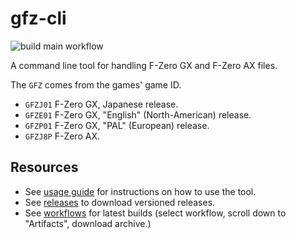 # gfz-cli
![build main workflow](https://github.com/RaphaelTetreault/gfz-cli/blob/main/.github/workflows/dotnet.yml/badge.svg?branch=main)

A command line tool for handling F-Zero GX and F-Zero AX files.

The `GFZ` comes from the games' game ID.

* `GFZJ01` F-Zero GX, Japanese release.
* `GFZE01` F-Zero GX, "English" (North-American) release.
* `GFZP01` F-Zero GX, "PAL" (European) release.
* `GFZJ8P` F-Zero AX.

## Resources

- See [usage guide](./docs/usage-guide.md) for instructions on how to use the tool.
- See [releases](https://github.com/RaphaelTetreault/gfz-cli/releases) to download versioned releases.
- See [workflows](https://github.com/RaphaelTetreault/gfz-cli/actions) for latest builds (select workflow, scroll down to "Artifacts", download archive.)
